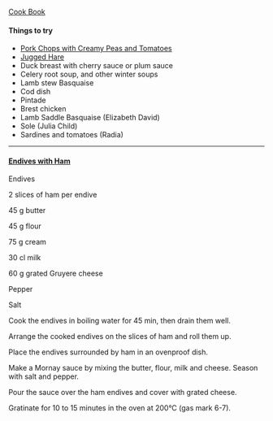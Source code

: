 [Cook Book](https://github.com/vmsmith/CookBook/blob/master/README.md)  

#### Things to try  
* [Pork Chops with Creamy Peas and Tomatoes](https://github.com/vmsmith/CookBook/blob/master/dishes_to_try_pork-chops-peas-tomatoes.md)  
* [Jugged Hare](https://www.greatbritishchefs.com/recipes/classic-jugged-hare-recipe)  
* Duck breast with cherry sauce or plum sauce  
* Celery root soup, and other winter soups   
* Lamb stew Basquaise   
* Cod dish   
* Pintade  
* Brest chicken   
* Lamb Saddle Basquaise (Elizabeth David)  
* Sole (Julia Child)   
* Sardines and tomatoes (Radia)    

-----  

#### [Endives with Ham](https://www.marmiton.org/recettes/recette_endives-au-jambon_25868.aspx)  

Endives  

2 slices of ham per endive  

45 g butter  

45 g flour  

75 g cream  

30 cl milk  

60 g grated Gruyere cheese  

Pepper  

Salt  

Cook the endives in boiling water for 45 min, then drain them well.  

Arrange the cooked endives on the slices of ham and roll them up.  

Place the endives surrounded by ham in an ovenproof dish.  

Make a Mornay sauce by mixing the butter, flour, milk and cheese. Season with salt and pepper.  

Pour the sauce over the ham endives and cover with grated cheese.  

Gratinate for 10 to 15 minutes in the oven at 200°C (gas mark 6-7).  

